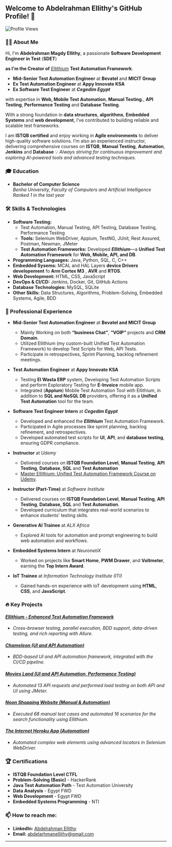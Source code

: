 ## Welcome to Abdelrahman Ellithy's GitHub Profile! 👋

![Profile Views](https://komarev.com/ghpvc/?username=Abdelrhman-Ellithy-Ellithium&style=flat-square&color=blue)

### 👨‍💻 About Me
Hi, I'm **Abdelrahman Magdy Ellithy**, a passionate **Software Development Engineer in Test** (**SDET**) 

**as I'm the Creator of** [_Ellithium_](https://github.com/Abdelrhman-Ellithy/Ellithium) **Test Automation Framework**.

- **Mid-Senior Test Automation Engineer** at **Bevatel** and **MICIT Group**
- **Ex Test Automation Engineer** at **Appy Innovate KSA**
- **Ex Software Test Engineer** at **_Cegedim Egypt_**

with expertise in **Web, Mobile Test Automation**, **Manual Testing.**, **API Testing**, **Performance Testing** and **Database Testing**.

 With a strong foundation in **data structures**, **algorithms**, **Embedded Systems** and **web development**, I’ve contributed to building reliable and scalable test frameworks.

I am **ISTQB certified** and enjoy working in **Agile environments** to deliver high-quality software solutions. I’m also an experienced instructor, delivering comprehensive courses on **ISTQB**, **Manual Testing**, **Automation**, **Jenkins** and **Database**
💡 *Always striving for continuous improvement and exploring AI-powered tools and advanced testing techniques.*

### 🎓 Education
- **Bachelor of Computer Science**  
  *Benha University, Faculty of Computers and Artificial Intelligence* *Ranked 1 in the last year*  

### 🛠️ Skills & Technologies
- **Software Testing:**
  - Test Automation, Manual Testing, API Testing, Database Testing, Performance Testing
  - **Tools:** Selenium WebDriver, Appium, TestNG, JUnit, Rest Assured, Postman, Newman, JMeter
  - **Test Automation Frameworks:** Developed **_Ellithium_**—a **Unified Test Automation Framework** for **Web, Mobile, API, and DB**.
- **Programming Languages:** Java, Python, SQL, C, C++
- **Embedded Sysems:** MCAL and HAL Layers **device Drivers developement** fo **Arm Cortex M3** , **AVR** and **RTOS**.
- **Web Development:** HTML, CSS, JavaScript
- **DevOps & CI/CD:** Jenkins, Docker, Git, GitHub Actions
- **Database Technologies:** MySQL, SQLite
- **Other Skills:** Data Structures, Algorithms, Problem-Solving, Embedded Systems, Agile, BDD

### 💼 Professional Experience
- **Mid-Senior Test Automation Engineer** at **Bevatel and MICIT Group**
  - Mainly Working on both **“business Chat”**, **“VOIP”** projects and **CRM Domain**. 
  - Utilized Ellithium (my custom-built Unified Test Automation Framework) to develop Test Scripts for Web, API Tests. 
  - Participate in retrospectives, Sprint Planning, backlog refinement meetings.  
- **Test Automation Engineer** at **Appy Innovate KSA** 
  - Testing **El Wasta ERP** system, Developing Test Automation Scripts and perform Exploratory Testing for **E-Invoice** mobile app. 
  - Integrated (**Appium**) Mobile Test Automation Tool with Ellithium, in addition to **SQL and NoSQL DB** providers, offering it as a **Unified Test Automation** 
tool for the team. 
- **Software Test Engineer Intern** at **_Cegedim Egypt_** 
  - Developed and enhanced the **_Ellithium_** Test Automation Framework.
  - Participated in Agile processes like sprint planning, backlog refinement, and retrospectives.
  - Developed automated test scripts for **UI**, **API**, and **database testing**, ensuring GDPR compliance.

- **Instructor** at *Udemy*  
  - Delivered courses on **ISTQB Foundation Level**, **Manual Testing**, **API Testing**, **Database, SQL** and **Test Automation**
  - [Master Ellithium: Unified Test Automation Framework Course on Udemy](https://www.udemy.com/course/master-ellithium-unified-test-automation-framework/?couponCode=ELLITHIUM-2.0.1).
  
- **Instructor (Part-Time)** at *Software Institute*   
  - Delivered courses on **ISTQB Foundation Level**, **Manual Testing**, **API Testing**, **Database, SQL** and **Test Automation**.
  - Developed curriculum that integrates real-world scenarios to enhance students' testing skills.

- **Generative AI Trainee** at *ALX Africa*  
  - Explored AI tools for automation and prompt engineering to build web automation and workflows.

- **Embedded Systems Intern** at *NeuronetiX*   
  - Worked on projects like **Smart Home**, **PWM Drawer**, and **Voltmeter**, earning the **Top Intern Award**.

- **IoT Trainee** at *Information Technology Institute (ITI)*  
  - Gained hands-on experience with IoT development using **HTML**, **CSS**, and **JavaScript**.

### 🔥 Key Projects

#### **[_Ellithium - Enhanced Test Automation Framework_](https://github.com/Abdelrhman-Ellithy/Ellithium)**  
- *Cross-browser testing, parallel execution, BDD support, data-driven testing, and rich reporting with Allure.*

#### **[_Chameleon (UI and API Automation)_](https://gitlab.com/internship202408/chameleon/-/tree/Development/AdminPortal/TestAdminPortal?ref_type=heads)**  
- *BDD-based UI and API automation framework, integrated with the CI/CD pipeline.*

#### **[_Movies Land (UI and API Automation, Performance Testing)_](https://github.com/Abdelrhman-Ellithy/Movies-Land)**  
- *Automated 13 API requests and performed load testing on both API and UI using JMeter.*

#### **[_Noon Shopping Website (Manual & Automation)_](https://github.com/Abdelrhman-Ellithy/Noon-Shopping-Website-Manual-Automation-)**  
- *Executed 68 manual test cases and automated 16 scenarios for the search functionality using _Ellithium_.*

#### **[_The Internet Heroku App (Automation)_](https://github.com/Abdelrhman-Ellithy/The-Internet-Herokuapp)**  
- *Automated complex web elements using advanced locators in Selenium WebDriver.*

### 🏆 Certifications
- **ISTQB Foundation Level CTFL**  
- **Problem-Solving (Basic)** - HackerRank  
- **Java Test Automation Path** - Test Automation University  
- **Data Analysis** - Egypt FWD  
- **Web Development** - Egypt FWD  
- **Embedded Systems Programming** - NTI

### 📫 How to reach me:
- **LinkedIn:** [Abdelrahman Ellithy](https://www.linkedin.com/in/AbdelrahmanEllithy/)  
- **Email:** abdelarhmanellithy@gmail.com  
---
